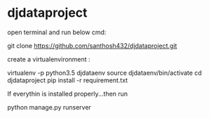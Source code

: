# djdataproject

open terminal and run below cmd:

git clone https://github.com/santhosh432/djdataproject.git

create a virtualenvironment :

virtualenv -p python3.5 djdataenv
source djdataenv/bin/activate
cd djdataproject
pip install -r requirement.txt

If everythin is installed properly...then run

python manage.py runserver
